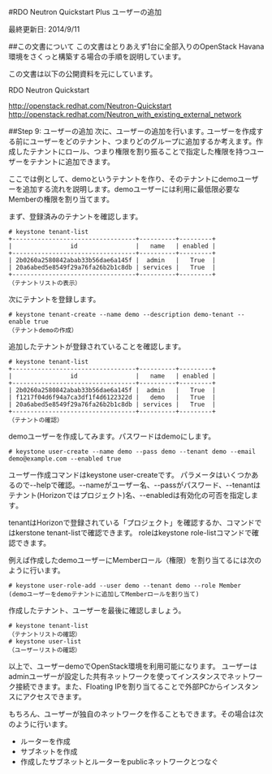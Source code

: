 #RDO Neutron Quickstart Plus ユーザーの追加

最終更新日: 2014/9/11

##この文書について
この文書はとりあえず1台に全部入りのOpenStack Havana環境をさくっと構築する場合の手順を説明しています。

この文書は以下の公開資料を元にしています。

RDO Neutron Quickstart

<http://openstack.redhat.com/Neutron-Quickstart>
<http://openstack.redhat.com/Neutron_with_existing_external_network>

##Step 9: ユーザーの追加
次に、ユーザーの追加を行います｡
ユーザーを作成する前にユーザーをどのテナント、つまりどのグループに追加するか考えます。作成したテナントにロール、つまり権限を割り振ることで指定した権限を持つユーザーをテナントに追加できます。

ここでは例として、demoというテナントを作り、そのテナントにdemoユーザーを追加する流れを説明します。demoユーザーには利用に最低限必要なMemberの権限を割り当てます。

まず、登録済みのテナントを確認します。

````
# keystone tenant-list
+----------------------------------+----------+---------+
|                id                |   name   | enabled |
+----------------------------------+----------+---------+
| 2b0260a2580842abab33b56dae6a145f |  admin   |   True  |
| 20a6abed5e8549f29a76fa26b2b1c8db | services |   True  |
+----------------------------------+----------+---------+
（テナントリストの表示）
````

次にテナントを登録します。

````
# keystone tenant-create --name demo --description demo-tenant --enable true
（テナントdemoの作成）
````

追加したテナントが登録されていることを確認します。

````
# keystone tenant-list
+----------------------------------+----------+---------+
|                id                |   name   | enabled |
+----------------------------------+----------+---------+
| 2b0260a2580842abab33b56dae6a145f |  admin   |   True  |
| f1217f04d6f94a7ca3df1f4d6122322d |   demo   |   True  |
| 20a6abed5e8549f29a76fa26b2b1c8db | services |   True  |
+----------------------------------+----------+---------+
（テナントの確認）
````

demoユーザーを作成してみます。パスワードはdemoにします。

````
# keystone user-create --name demo --pass demo --tenant demo --email demo@example.com --enabled true
````

ユーザー作成コマンドはkeystone user-createです。
パラメータはいくつかあるので--helpで確認。--nameがユーザー名、--passがパスワード、--tenantはテナント(Horizonではプロジェクト)名、--enabledは有効化の可否を指定します｡

tenantはHorizonで登録されている「プロジェクト」を確認するか、コマンドではkerstone tenant-listで確認できます。
roleはkeystone role-listコマンドで確認できます。

例えば作成したdemoユーザーにMemberロール（権限）を割り当てるには次のように行います。

````
# keystone user-role-add --user demo --tenant demo --role Member
(demoユーザーをdemoテナントに追加してMemberロールを割り当て)
````

作成したテナント、ユーザーを最後に確認しましょう。

````
# keystone tenant-list
（テナントリストの確認）
# keystone user-list
（ユーザーリストの確認）
````

以上で、ユーザーdemoでOpenStack環境を利用可能になります。
ユーザーはadminユーザーが設定した共有ネットワークを使ってインスタンスでネットワーク接続できます。また、Floating IPを割り当てることで外部PCからインスタンスにアクセスできます。

もちろん、ユーザーが独自のネットワークを作ることもできます。その場合は次のように行います。

- ルーターを作成
- サブネットを作成
- 作成したサブネットとルーターをpublicネットワークとつなぐ
